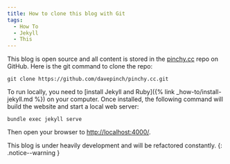 ```yaml
---
title: How to clone this blog with Git
tags:
  - How To
  - Jekyll
  - This
---
```


This blog is open source and all content is stored in the [pinchy.cc](https://github.com/davepinch/pinchy.cc) repo on GitHub. Here is the git command to clone the repo:

    git clone https://github.com/davepinch/pinchy.cc.git

To run locally, you need to [install Jekyll and Ruby]({% link _how-to/install-jekyll.md %}) on your computer. Once installed, the following command will build the website and start a local web server:

    bundle exec jekyll serve

Then open your browser to [http://localhost:4000/](http://localhost:4000/).

This blog is under heavily development and will be refactored constantly.
{: .notice--warning }
